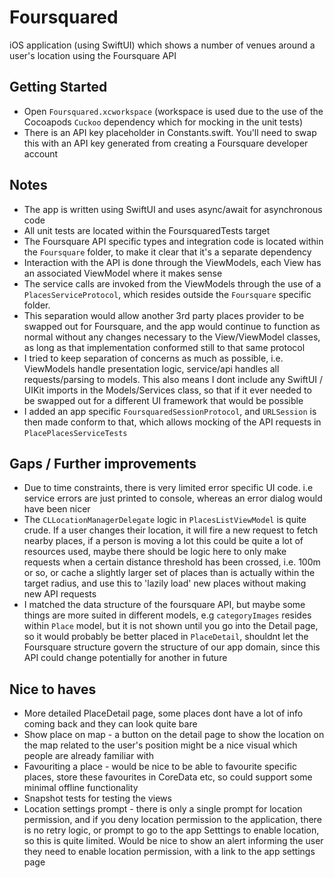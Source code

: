 # Foursquared
iOS application (using SwiftUI) which shows a number of venues around a user's location using the Foursquare API

## Getting Started
- Open `Foursquared.xcworkspace` (workspace is used due to the use of the Cocoapods `Cuckoo` dependency which for mocking in the unit tests)
- There is an API key placeholder in Constants.swift. You'll need to swap this with an API key generated from creating a Foursquare developer account

## Notes
- The app is written using SwiftUI and uses async/await for asynchronous code
- All unit tests are located within the FoursquaredTests target
- The Foursquare API specific types and integration code is located within the `Foursquare` folder, to make it clear that it's a separate dependency
- Interaction with the API is done through the ViewModels, each View has an associated ViewModel where it makes sense
- The service calls are invoked from the ViewModels through the use of a `PlacesServiceProtocol`, which resides outside the `Foursquare` specific folder. 
- This separation would allow another 3rd party places provider to be swapped out for Foursquare, and the app would continue to function as normal without any changes necessary 
to the View/ViewModel classes, as long as that implementation conformed still to that same protocol
- I tried to keep separation of concerns as much as possible, i.e. ViewModels handle presentation logic, service/api handles all requests/parsing to models. This also means I  dont include any SwiftUI / UIKit imports in the Models/Services class, so that if it ever needed to be swapped out for a different UI framework that would be possible  
- I added an app specific `FoursquaredSessionProtocol`, and `URLSession` is then made conform to that, which allows mocking of the API requests in `PlacePlacesServiceTests`

## Gaps / Further improvements
- Due to time constraints, there is very limited error specific UI code. i.e service errors are just printed to console, whereas an error dialog would have been nicer
- The `CLLocationManagerDelegate` logic in `PlacesListViewModel` is quite crude. If a user changes their location, it will fire a new request to fetch nearby places, if a person is moving a lot this could be quite a lot of resources used, maybe there should be logic here to only make requests when a certain distance threshold has been crossed, i.e. 100m or so, or cache a slightly larger set of places than is actually within the target radius, and use this to 'lazily load' new places without making new API requests
- I matched the data structure of the foursquare API, but maybe some things are more suited in different models, e.g `categoryImages` resides within `Place` model, but it is not shown until you go into the Detail page, so it would probably be better placed in `PlaceDetail`, shouldnt let the Foursquare structure govern the structure of our app domain, since this API could change potentially for another in future

## Nice to haves
- More detailed PlaceDetail page, some places dont have a lot of info coming back and they can look quite bare
- Show place on map - a button on the detail page to show the location on the map related to the user's position might be a nice visual which people are already familiar with 
- Favouriting a place - would be nice to be able to favourite specific places, store these favourites in CoreData etc, so could support some minimal offline functionality
- Snapshot tests for testing the views
- Location settings prompt - there is only a single prompt for location permission, and if you deny location permission to the application, there is no retry logic, or prompt to go to the app Setttings to enable location, so this is quite limited. Would be nice to show an alert informing the user they need to enable location permission, with a link to the app settings page

